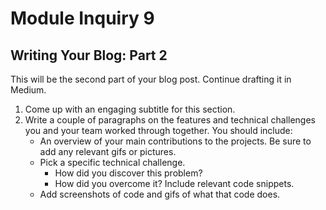 # Module Inquiry 9

## Writing Your Blog: Part 2

This will be the second part of your blog post. Continue drafting it in Medium.

1. Come up with an engaging subtitle for this section.
2. Write a couple of paragraphs on the features and technical challenges you and your team worked through together. You should include:
    - An overview of your main contributions to the projects. Be sure to add any relevant gifs or pictures.
    - Pick a specific technical challenge.
        - How did you discover this problem?
        - How did you overcome it? Include relevant code snippets.
    - Add screenshots of code and gifs of what that code does.
  
